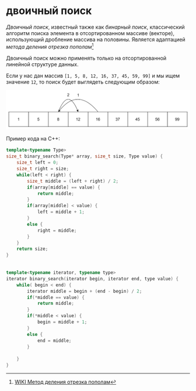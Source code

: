 # двоичный поиск

_Двоичный поиск_, известный также как _бинарный поиск_, классический алгоритм поиска элемента в отсортированном массиве (векторе), использующий дробление массива на половины. Является адаптацией _метода деления отрезка пополам_[^1]

Двоичный поиск можно применять только на отсортированной линейной структуре данных.

Если у нас дан массив `[1, 5, 8, 12, 16, 37, 45, 59, 99]` и мы ищем значение `12`, то поиск будет выглядеть следующим образом:

![binary search](images/binary_search.png)

Пример кода на С++:

```cpp
template<typename Type>
size_t binary_search(Type* array, size_t size, Type value) {
    size_t left = 0;
    size_t right = size;
    while(left < right) {
        size_t middle = (left + right) / 2;
        if(array[middle] == value) {
            return middle;
        }
        if(array[middle] < value) {
            left = middle + 1;
        }
        else {
            right = middle;
        }
    }
    return size;
}
```

```cpp

template<typename iterator, typename type>
iterator binary_search(iterator begin, iterator end, type value) {
    while( begin < end) {
        iterator middle = begin + (end - begin) / 2;
        if(*middle == value) {
            return middle;
        }
        if(*middle < value) {
            begin = middle + 1;
        }
        else {
            end = middle;
        }

    }
}
```

[^1]: [WIKI Метод деления отрезка пополам](https://ru.wikipedia.org/wiki/Метод_бисекции)